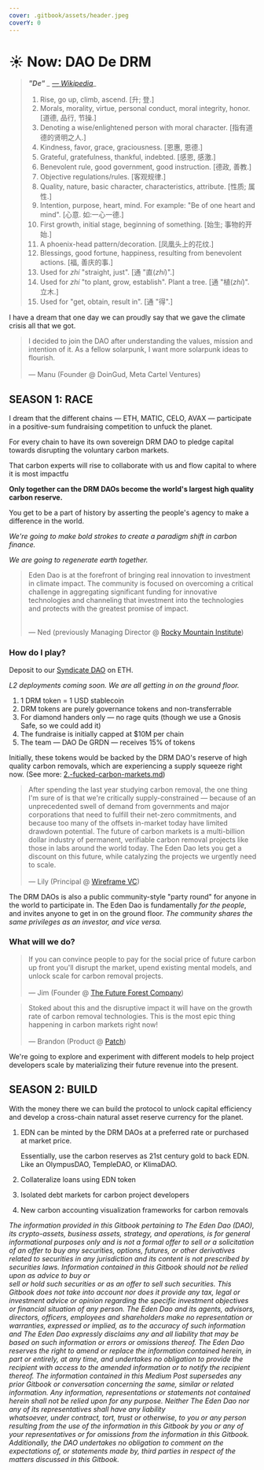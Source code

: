 ```yaml
---
cover: .gitbook/assets/header.jpeg
coverY: 0
---
```


# ☀ Now: DAO De DRM

> _**"De"** _ [_—_ Wikipedia](https://en.m.wikipedia.org/wiki/De\_\(Chinese\))__
>
> 1. Rise, go up, climb, ascend. \[升; 登.]
> 2. Morals, morality, virtue, personal conduct, moral integrity, honor. \[道德, 品行, 节操.]
> 3. Denoting a wise/enlightened person with moral character. \[指有道德的贤明之人.]
> 4. Kindness, favor, grace, graciousness. \[恩惠, 恩德.]
> 5. Grateful, gratefulness, thankful, indebted. \[感恩, 感激.]
> 6. Benevolent rule, good government, good instruction. \[德政, 善教.]
> 7. Objective regulations/rules. \[客观规律.]
> 8. Quality, nature, basic character, characteristics, attribute. \[性质; 属性.]
> 9. Intention, purpose, heart, mind. For example: "Be of one heart and mind". \[心意. 如:一心一德.]
> 10. First growth, initial stage, beginning of something. \[始生; 事物的开始.]
> 11. A phoenix-head pattern/decoration. \[凤凰头上的花纹.]
> 12. Blessings, good fortune, happiness, resulting from benevolent actions. \[福, 善庆的事.]
> 13. Used for _zhí_ "straight, just". \[通 "直(_zhí_)".]
> 14. Used for _zhí_ "to plant, grow, establish". Plant a tree. \[通 "植(_zhí_)". 立木.]
> 15. Used for "get, obtain, result in". \[通 "得".]



I have a dream that one day we can proudly say that we gave the climate crisis all that we got.

> I decided to join the DAO after understanding the values, mission and intention of it. As a fellow solarpunk, I want more solarpunk ideas to flourish.\
> \
> — Manu (Founder @ DoinGud, Meta Cartel Ventures)



## SEASON 1: RACE

I dream that the different chains — ETH, MATIC, CELO, AVAX — participate in a positive-sum fundraising competition to unfuck the planet.

For every chain to have its own sovereign DRM DAO to pledge capital towards disrupting the voluntary carbon markets.

That carbon experts will rise to collaborate with us and flow capital to where it is most impactfu

**Only together can the DRM DAOs become the world's largest high quality carbon reserve.**

You get to be a part of history by asserting the people's agency to make a difference in the world.&#x20;

_We're going to make bold strokes to create a paradigm shift in carbon finance._

_We are going to regenerate earth together._

> Eden Dao is at the forefront of bringing real innovation to investment in climate impact. The community is focused on overcoming a critical challenge in aggregating significant funding for innovative technologies and channeling that investment into the technologies and protects with the greatest promise of impact.
>
> \
> — Ned (previously Managing Director @ [Rocky Mountain Institute](https://rmi.org))



### How do I play?

Deposit to our [Syndicate DAO](https://app.syndicate.io/clubs/0x99d61e194b0b677fa0a8215ad00d852cddd4cd9f) on ETH.

_L2 deployments coming soon. We are all getting in on the ground floor._

1. 1 DRM token = 1 USD stablecoin
2. DRM tokens are purely governance tokens and non-transferrable
3. For diamond handers only — no rage quits (though we use a Gnosis Safe, so we could add it)
4. The fundraise is initially capped at $10M per chain
5. The team — DAO De GRDN — receives 15% of tokens

Initially, these tokens would be backed by the DRM DAO's reserve of high quality carbon removals, which are experiencing a supply squeeze right now. (See more: [2.-fucked-carbon-markets.md](the-potential/2.-fucked-carbon-markets.md "mention"))

> After spending the last year studying carbon removal, the one thing I'm sure of is that we're critically supply-constrained — because of an unprecedented swell of demand from governments and major corporations that need to fulfill their net-zero commitments, and because too many of the offsets in-market today have limited drawdown potential. The future of carbon markets is a multi-billion dollar industry of permanent, verifiable carbon removal projects like those in labs around the world today. The Eden Dao lets you get a discount on this future, while catalyzing the projects we urgently need to scale.\
> \
> — Lily (Principal @ [Wireframe VC](https://www.wireframevc.com/about))

The DRM DAOs is also a public community-style "party round" for anyone in the world to participate in. The Eden Dao is fundamentally _for the people_, and invites anyone to get in on the ground floor. _The community shares the same privileges as an investor, and vice versa._



### What will we do?

> If you can convince people to pay for the social price of future carbon up front you'll disrupt the market, upend existing mental models, and unlock scale for carbon removal projects.\
> \
> — Jim (Founder @ [The Future Forest Company](https://thefutureforestcompany.com))

> Stoked about this and the disruptive impact it will have on the growth rate of carbon removal technologies. This is the most epic thing happening in carbon markets right now!\
> \
> — Brandon (Product @ [Patch](https://patch.io))

We're going to explore and experiment with different models to help project developers scale by materializing their future revenue into the present.



## SEASON 2: BUILD

With the money there we can build the protocol to unlock capital efficiency and develop a cross-chain natural asset reserve currency for the planet.

1.  EDN can be minted by the DRM DAOs at a preferred rate or purchased at market price.

    Essentially, use the carbon reserves as 21st century gold to back EDN. Like an OlympusDAO, TempleDAO, or KlimaDAO.
2. Collateralize loans using EDN token
3. Isolated debt markets for carbon project developers
4. New carbon accounting visualization frameworks for carbon removals



_The information provided in this Gitbook pertaining to The Eden Dao (DAO), its crypto-assets, business assets, strategy, and operations, is for general informational purposes only and is not a formal offer to sell or a solicitation of an offer to buy any securities, options, futures, or other derivatives related to securities in any jurisdiction and its content is not prescribed by securities laws. Information contained in this Gitbook should not be relied upon as advice to buy or_\
_sell or hold such securities or as an offer to sell such securities. This Gitbook does not take into account nor does it provide any tax, legal or investment advice or opinion regarding the specific investment objectives or financial situation of any person. The Eden Dao and its agents, advisors, directors, officers, employees and shareholders make no representation or warranties, expressed or implied, as to the accuracy of such information and The Eden Dao expressly disclaims any and all liability that may be based on such information or errors or omissions thereof. The Eden Dao reserves the right to amend or replace the information contained herein, in part or entirely, at any time, and undertakes no obligation to provide the recipient with access to the amended information or to notify the recipient thereof. The information contained in this Medium Post supersedes any prior Gitbook or conversation concerning the same, similar or related information. Any information, representations or statements not contained herein shall not be relied upon for any purpose. Neither The Eden Dao nor any of its representatives shall have any liability_\
_whatsoever, under contract, tort, trust or otherwise, to you or any person resulting from the use of the information in this Gitbook by you or any of your representatives or for omissions from the information in this Gitbook. Additionally, the DAO undertakes no obligation to comment on the expectations of, or statements made by, third parties in respect of the matters discussed in this Gitbook._
